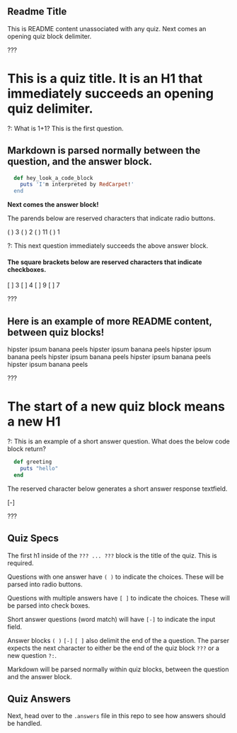 ## Readme Title

This is README content unassociated with any quiz.  Next comes an opening quiz block delimiter.

???

# This is a quiz title.  It is an H1 that immediately succeeds an opening quiz delimiter.

?: What is 1+1?  This is the first question.

## Markdown is parsed normally between the question, and the answer block.

```ruby
  def hey_look_a_code_block
    puts 'I'm interpreted by RedCarpet!'
  end
```

__Next comes the answer block!__

The parends below are reserved characters that indicate radio buttons.

( ) 3
( ) 2
( ) 11
( ) 1

?: This next question immediately succeeds the above answer block.

#### The square brackets below are reserved characters that indicate checkboxes.

[ ] 3
[ ] 4
[ ] 9
[ ] 7

???

## Here is an example of more README content, between quiz blocks!

hipster ipsum banana peels hipster ipsum banana peels
hipster ipsum banana peels hipster ipsum banana peels
hipster ipsum banana peels hipster ipsum banana peels

???

# The start of a new quiz block means a new H1

?: This is an example of a short answer question.  What does the below code block return?

```ruby
  def greeting
    puts "hello"
  end
```
The reserved character below generates a short answer response textfield.

[-]

???

## Quiz Specs

The first h1 inside of the `??? ... ???` block is the title of the quiz. This is required.

Questions with one answer have `( )` to indicate the choices. These will be parsed into radio buttons.

Questions with multiple answers have `[ ]` to indicate the choices. These will be parsed into check boxes.

Short answer questions (word match) will have `[-]` to indicate the input field.

Answer blocks `( )` `[-]` `[ ]` also delimit the end of the a question.  The parser expects the next character to either be the end of the quiz block `???` or a new question `?:`.

Markdown will be parsed normally within quiz blocks, between the question and the answer block.

## Quiz Answers

Next, head over to the `.answers` file in this repo to see how answers should be handled.
